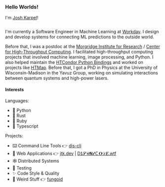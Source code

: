 ### Hello Worlds!

I'm [Josh Karpel](https://www.jtk.dev/)!

<a href="https://www.genart.app/flow/rectangle.png">
  <img alt="" src="https://www.genart.app/flow/rectangle.png?imageHeight=100&noiseScale=100&backgroundColor=transparent">
</a>

I'm currently a Software Engineer in Machine Learning at [Workday](https://github.com/Workday).
I design and develop systems for connecting ML predictions to the outside world.

Before that, I was a postdoc at the
[Morgridge Institute for Research](https://morgridge.org/) 
/
[Center for High-Throughput Computing](http://chtc.cs.wisc.edu/).
I facilitated high-throughput computing projects that involved machine learning, image processing, and Python.
I also helped maintain the 
[HTCondor Python Bindings](https://htcondor.readthedocs.io/en/latest/apis/python-bindings/index.html) 
and worked on projects like 
[HTMap](https://htmap.readthedocs.io/en/latest/).
Before that, 
I got a PhD in Physics at the University of Wisconsin-Madison in the Yavuz Group,
working on simulating interactions between quantum systems and high-power lasers.

#### Interests

Languages:
- :snake: Python
- :crab: Rust
- :gem: Ruby
-	:safety_vest: Typescript

Projects:
- :keyboard: Command Line Tools :point_right: [dis-cli](https://github.com/JoshKarpel/dis-cli)
- :crystal_ball: Web Applications :point_right: [jtk.dev](https://www.jtk.dev/) | [Ⅾ𝖨𝓢𝒰𝝢𝓵Ｃ𝚶𝒟𝑬.wtf](https://www.disunicode.wtf/)
- :spider_web: Distributed Systems
- :microscope: Testing
- :sparkles: Code Style & Quality
- :zany_face: Weird Stuff :point_right: [fungoid](https://github.com/JoshKarpel/fungoid)
